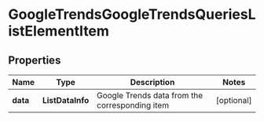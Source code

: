 # GoogleTrendsGoogleTrendsQueriesListElementItem

## Properties

| Name | Type | Description | Notes |
|------------ | ------------- | ------------- | -------------|
**data** | **ListDataInfo** | Google Trends data from the corresponding item |[optional]|